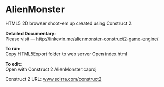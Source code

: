 # AlienMonster
HTML5 2D browser shoot-em up created using Construct 2.

**Detailed Documentary:**  
Please visit — http://linkevin.me/alienmonster-construct2-game-engine/

**To run:**  
Copy HTML5Export folder to web server
Open index.html

**To edit:**  
Open with Construct 2 AlienMonster.caproj


Construct 2 URL: www.scirra.com/construct2
